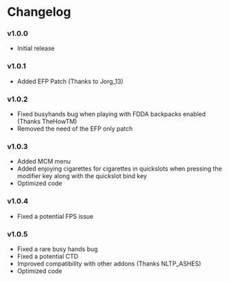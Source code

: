 # Changelog

### v1.0.0
* Initial release

### v1.0.1
* Added EFP Patch (Thanks to Jorg_13)

### v1.0.2
* Fixed busyhands bug when playing with FDDA backpacks enabled (Thanks TheHowTM)
* Removed the need of the EFP only patch

### v1.0.3
* Added MCM menu
* Added enjoying cigarettes for cigarettes in quickslots when pressing the modifier key along with the quickslot bind key
* Optimized code

### v1.0.4
* Fixed a potential FPS issue

### v1.0.5
* Fixed a rare busy hands bug
* Fixed a potential CTD
* Improved compatibility with other addons (Thanks NLTP_ASHES)
* Optimized code
